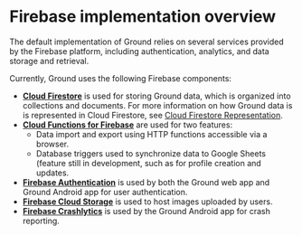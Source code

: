 <!--
  Copyright 2021 The Ground Authors.

  Licensed under the Apache License, Version 2.0 (the "License");
  you may not use this file except in compliance with the License.
  You may obtain a copy of the License at

      https://www.apache.org/licenses/LICENSE-2.0

  Unless required by applicable law or agreed to in writing, software
  distributed under the License is distributed on an "AS IS" BASIS,
  WITHOUT WARRANTIES OR CONDITIONS OF ANY KIND, either express or implied.
  See the License for the specific language governing permissions and
  limitations under the License.
-->

# Firebase implementation overview

The default implementation of Ground relies on several services provided by the Firebase platform, including authentication, analytics, and data storage and retrieval. 

Currently, Ground uses the following Firebase components:

- [**Cloud Firestore**](https://firebase.google.com/docs/firestore) is used for storing Ground data, which is organized into collections and documents. For more information on how Ground data is is represented in Cloud Firestore, see [Cloud Firestore Representation](https://github.com/google/ground-platform/wiki/Cloud-Firestore-Representation).
- [**Cloud Functions for Firebase**](https://firebase.google.com/docs/functions) are used for two features: 
    - Data import and export using HTTP functions accessible via a browser.
    - Database triggers used to synchronize data to Google Sheets (feature still in development, such as for profile creation and updates.
- [**Firebase Authentication**](https://firebase.google.com/docs/auth) is used by both the Ground web app and Ground Android app for user authentication.
- [**Firebase Cloud Storage**](https://firebase.google.com/docs/storage) is used to host images uploaded by users. 
- [**Firebase Crashlytics**](https://firebase.google.com/docs/crashlytics) is used by the Ground Android app for crash reporting.

